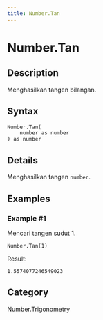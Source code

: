 ```yaml
---
title: Number.Tan
---
```


# Number.Tan


## Description

Menghasilkan tangen bilangan.


## Syntax

```powerquery
Number.Tan(
    number as number
) as number
```


## Details

Menghasilkan tangen <code>number</code>.


## Examples

### Example #1 
Mencari tangen sudut 1.
```powerquery
Number.Tan(1)
```

Result: 
```powerquery
1.5574077246549023
```




## Category
Number.Trigonometry

